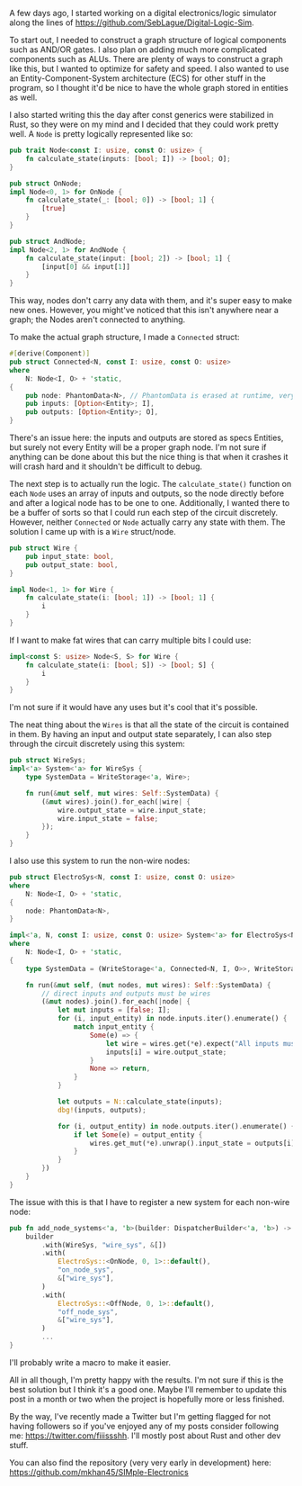 A few days ago, I started working on a digital electronics/logic simulator along the lines of <https://github.com/SebLague/Digital-Logic-Sim>.

To start out, I needed to construct a graph structure of logical components such as AND/OR gates. I also plan on adding much more complicated components such as ALUs. There are plenty of ways to construct a graph like this, but I wanted to optimize for safety and speed. I also wanted to use an Entity-Component-System architecture (ECS) for other stuff in the program, so I thought it'd be nice to have the whole graph stored in entities as well.

I also started writing this the day after const generics were stabilized in Rust, so they were on my mind and I decided that they could work pretty well. A `Node` is pretty logically represented like so:

```rs
pub trait Node<const I: usize, const O: usize> {
    fn calculate_state(inputs: [bool; I]) -> [bool; O];
}

pub struct OnNode;
impl Node<0, 1> for OnNode {
    fn calculate_state(_: [bool; 0]) -> [bool; 1] {
        [true]
    }
}

pub struct AndNode;
impl Node<2, 1> for AndNode {
    fn calculate_state(input: [bool; 2]) -> [bool; 1] {
        [input[0] && input[1]]
    }
}
```

This way, nodes don't carry any data with them, and it's super easy to make new ones. However, you might've noticed that this isn't anywhere near a graph; the Nodes aren't connected to anything.

To make the actual graph structure, I made a `Connected` struct:

```rs
#[derive(Component)]
pub struct Connected<N, const I: usize, const O: usize>
where
    N: Node<I, O> + 'static,
{
    pub node: PhantomData<N>, // PhantomData is erased at runtime, very cool
    pub inputs: [Option<Entity>; I],
    pub outputs: [Option<Entity>; O],
}
```

There's an issue here: the inputs and outputs are stored as specs Entities, but surely not every Entity will be a proper graph node. I'm not sure if anything can be done about this but the nice thing is that when it crashes it will crash hard and it shouldn't be difficult to debug.

The next step is to actually run the logic. The `calculate_state()` function on each `Node` uses an array of inputs and outputs, so the node directly before and after a logical node has to be one to one. Additionally, I wanted there to be a buffer of sorts so that I could run each step of the circuit discretely. However, neither `Connected` or `Node` actually carry any state with them. The solution I came up with is a `Wire` struct/node.

```rs
pub struct Wire {
    pub input_state: bool,
    pub output_state: bool,
}

impl Node<1, 1> for Wire {
    fn calculate_state(i: [bool; 1]) -> [bool; 1] {
        i
    }
}
```

If I want to make fat wires that can carry multiple bits I could use:

```rs
impl<const S: usize> Node<S, S> for Wire {
    fn calculate_state(i: [bool; S]) -> [bool; S] {
        i
    }
}
```

I'm not sure if it would have any uses but it's cool that it's possible.

The neat thing about the `Wires` is that all the state of the circuit is contained in them. By having an input and output state separately, I can also step through the circuit discretely using this system:

```rs
pub struct WireSys;
impl<'a> System<'a> for WireSys {
    type SystemData = WriteStorage<'a, Wire>;

    fn run(&mut self, mut wires: Self::SystemData) {
        (&mut wires).join().for_each(|wire| {
            wire.output_state = wire.input_state;
            wire.input_state = false;
        });
    }
}
```

I also use this system to run the non-wire nodes:

```rs
pub struct ElectroSys<N, const I: usize, const O: usize>
where
    N: Node<I, O> + 'static,
{
    node: PhantomData<N>,
}

impl<'a, N, const I: usize, const O: usize> System<'a> for ElectroSys<N, I, O>
where
    N: Node<I, O> + 'static,
{
    type SystemData = (WriteStorage<'a, Connected<N, I, O>>, WriteStorage<'a, Wire>);

    fn run(&mut self, (mut nodes, mut wires): Self::SystemData) {
        // direct inputs and outputs must be wires
        (&mut nodes).join().for_each(|node| {
            let mut inputs = [false; I];
            for (i, input_entity) in node.inputs.iter().enumerate() {
                match input_entity {
                    Some(e) => {
                        let wire = wires.get(*e).expect("All inputs must be a wire");
                        inputs[i] = wire.output_state;
                    }
                    None => return,
                }
            }

            let outputs = N::calculate_state(inputs);
            dbg!(inputs, outputs);

            for (i, output_entity) in node.outputs.iter().enumerate() {
                if let Some(e) = output_entity {
                    wires.get_mut(*e).unwrap().input_state = outputs[i];
                }
            }
        })
    }
}
```

The issue with this is that I have to register a new system for each non-wire node:

```rs
pub fn add_node_systems<'a, 'b>(builder: DispatcherBuilder<'a, 'b>) -> DispatcherBuilder<'a, 'b> {
    builder
        .with(WireSys, "wire_sys", &[])
        .with(
            ElectroSys::<OnNode, 0, 1>::default(),
            "on_node_sys",
            &["wire_sys"],
        )
        .with(
            ElectroSys::<OffNode, 0, 1>::default(),
            "off_node_sys",
            &["wire_sys"],
        )
        ...
}
```

I'll probably write a macro to make it easier.

All in all though, I'm pretty happy with the results. I'm not sure if this is the best solution but I think it's a good one. Maybe I'll remember to update this post in a month or two when the project is hopefully more or less finished.

By the way, I've recently made a Twitter but I'm getting flagged for not having followers so if you've enjoyed any of my posts consider following me: <https://twitter.com/fiiissshh>. I'll mostly post about Rust and other dev stuff.

You can also find the repository (very very early in development) here: <https://github.com/mkhan45/SIMple-Electronics>
